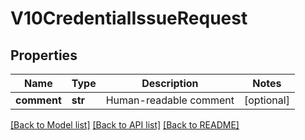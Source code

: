 # V10CredentialIssueRequest

## Properties
Name | Type | Description | Notes
------------ | ------------- | ------------- | -------------
**comment** | **str** | Human-readable comment | [optional] 

[[Back to Model list]](../README.md#documentation-for-models) [[Back to API list]](../README.md#documentation-for-api-endpoints) [[Back to README]](../README.md)


